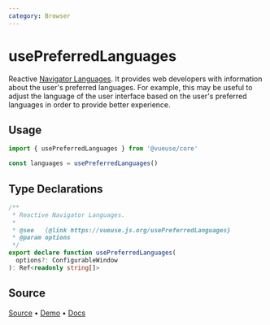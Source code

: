 ```yaml
---
category: Browser
---
```


# usePreferredLanguages

Reactive [Navigator Languages](https://developer.mozilla.org/en-US/docs/Web/API/NavigatorLanguage/languages). It provides web developers with information about the user's preferred languages. For example, this may be useful to adjust the language of the user interface based on the user's preferred languages in order to provide better experience.

## Usage

```js
import { usePreferredLanguages } from '@vueuse/core'

const languages = usePreferredLanguages()
```


<!--FOOTER_STARTS-->
## Type Declarations

```typescript
/**
 * Reactive Navigator Languages.
 *
 * @see   {@link https://vueuse.js.org/usePreferredLanguages}
 * @param options
 */
export declare function usePreferredLanguages(
  options?: ConfigurableWindow
): Ref<readonly string[]>
```

## Source

[Source](https://github.com/vueuse/vueuse/blob/main/packages/core/usePreferredLanguages/index.ts) • [Demo](https://github.com/vueuse/vueuse/blob/main/packages/core/usePreferredLanguages/demo.vue) • [Docs](https://github.com/vueuse/vueuse/blob/main/packages/core/usePreferredLanguages/index.md)


<!--FOOTER_ENDS-->
